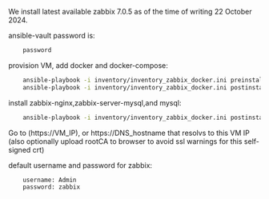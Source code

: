 We install latest available zabbix 7.0.5 as of the time of writing 22 October 2024.

ansible-vault password is: 
```bash
    password
```

provision VM, add docker and docker-compose:
```bash
    ansible-playbook -i inventory/inventory_zabbix_docker.ini preinstall.yml --tags provision -kK
    ansible-playbook -i inventory/inventory_zabbix_docker.ini postinstall.yml --tags install_docker_docker_compose --ask-vault-pass
```

install zabbix-nginx,zabbix-server-mysql,and mysql:
```bash
    ansible-playbook -i inventory/inventory_zabbix_docker.ini postinstall.yml --tags install_zabbix_docker --ask-vault-pass
```

Go to (https://VM_IP), or https://DNS_hostname that resolvs to this VM IP (also optionally upload rootCA to browser to avoid ssl warnings for this self-signed crt)

default username and password for zabbix:
```bash
    username: Admin
    password: zabbix
```
